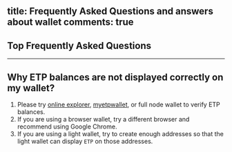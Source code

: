 title: Frequently Asked Questions and answers about wallet
comments: true
---

## Top Frequently Asked Questions
***

## Why ETP balances are not displayed correctly on my wallet?
1. Please try [online explorer](https://explorer.mvs.org/#!/), [myetpwallet](https://www.myetpwallet.com/), or full node wallet to verify ETP balances.  
2. If you are using a browser wallet, try a different browser and recommend using Google Chrome.
3. If you are using a light wallet, try to create enough addresses so that the light wallet can display `ETP` on those addresses.

